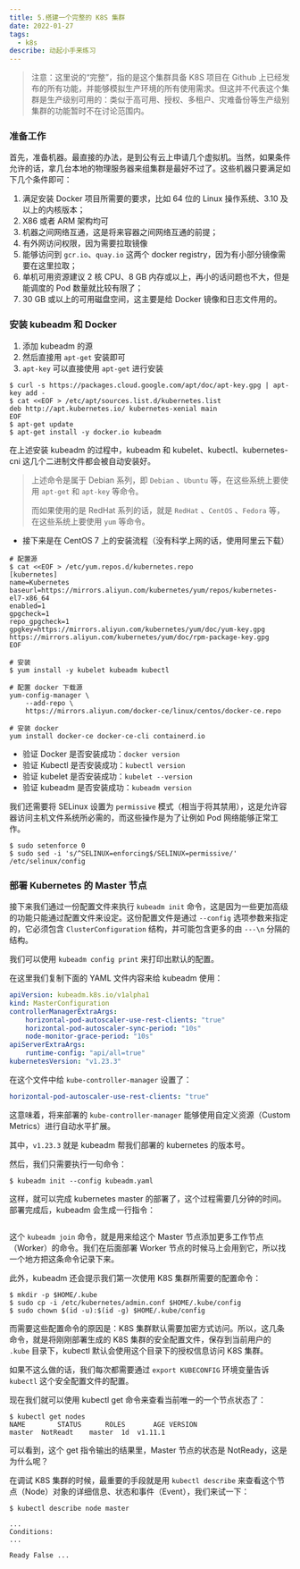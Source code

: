 ```yaml
---
title: 5.搭建一个完整的 K8S 集群
date: 2022-01-27
tags:
  - k8s
describe: 动起小手来练习
---
```


> 注意：这里说的“完整”，指的是这个集群具备 K8S 项目在 Github 上已经发布的所有功能，并能够模拟生产环境的所有使用需求。但这并不代表这个集群是生产级别可用的：类似于高可用、授权、多租户、灾难备份等生产级别集群的功能暂时不在讨论范围内。

### 准备工作

首先，准备机器。最直接的办法，是到公有云上申请几个虚拟机。当然，如果条件允许的话，拿几台本地的物理服务器来组集群是最好不过了。这些机器只要满足如下几个条件即可：

1. 满足安装 Docker 项目所需要的要求，比如 64 位的 Linux 操作系统、3.10 及以上的内核版本；
2. X86 或者 ARM 架构均可
3. 机器之间网络互通，这是将来容器之间网络互通的前提；
4. 有外网访问权限，因为需要拉取镜像
5. 能够访问到 `gcr.io`、`quay.io` 这两个 docker registry，因为有小部分镜像需要在这里拉取；
6. 单机可用资源建议 2 核 CPU、8 GB 内存或以上，再小的话问题也不大，但是能调度的 Pod 数量就比较有限了；
7. 30 GB 或以上的可用磁盘空间，这主要是给 Docker 镜像和日志文件用的。

### 安装 kubeadm 和 Docker

1. 添加 kubeadm 的源
2. 然后直接用 `apt-get`  安装即可
3. `apt-key` 可以直接使用 `apt-get` 进行安装

```shell
$ curl -s https://packages.cloud.google.com/apt/doc/apt-key.gpg | apt-key add -
$ cat <<EOF > /etc/apt/sources.list.d/kubernetes.list
deb http://apt.kubernetes.io/ kubernetes-xenial main
EOF
$ apt-get update
$ apt-get install -y docker.io kubeadm
```

在上述安装 kubeadm 的过程中，kubeadm 和 kubelet、kubectl、kubernetes-cni 这几个二进制文件都会被自动安装好。

> 上述命令是属于 Debian 系列，即 `Debian` 、`Ubuntu` 等，在这些系统上要使用 `apt-get` 和 `apt-key` 等命令。
>
> 而如果使用的是 RedHat 系列的话，就是 `RedHat` 、`CentOS` 、`Fedora` 等，在这些系统上要使用 `yum` 等命令。

- 接下来是在 CentOS 7 上的安装流程（没有科学上网的话，使用阿里云下载）

```shell
# 配置源
$ cat <<EOF > /etc/yum.repos.d/kubernetes.repo
[kubernetes]
name=Kubernetes
baseurl=https://mirrors.aliyun.com/kubernetes/yum/repos/kubernetes-el7-x86_64
enabled=1
gpgcheck=1
repo_gpgcheck=1
gpgkey=https://mirrors.aliyun.com/kubernetes/yum/doc/yum-key.gpg https://mirrors.aliyun.com/kubernetes/yum/doc/rpm-package-key.gpg
EOF

# 安装
$ yum install -y kubelet kubeadm kubectl

# 配置 docker 下载源
yum-config-manager \
    --add-repo \
    https://mirrors.aliyun.com/docker-ce/linux/centos/docker-ce.repo
    
# 安装 docker 
yum install docker-ce docker-ce-cli containerd.io
```

- 验证 Docker 是否安装成功：`docker version` 
- 验证 Kubectl 是否安装成功：`kubectl version`
- 验证 kubelet 是否安装成功：`kubelet --version`
- 验证 kubeadm 是否安装成功：`kubeadm version`

我们还需要将 SELinux 设置为 `permissive` 模式（相当于将其禁用），这是允许容器访问主机文件系统所必需的，而这些操作是为了让例如 Pod 网络能够正常工作。

```shell
$ sudo setenforce 0
$ sudo sed -i 's/^SELINUX=enforcing$/SELINUX=permissive/' /etc/selinux/config
```

### 部署 Kubernetes 的 Master 节点

接下来我们通过一份配置文件来执行 `kubeadm init` 命令，这是因为一些更加高级的功能只能通过配置文件来设定。这份配置文件是通过 `--config`  选项参数来指定的，它必须包含 `ClusterConfiguration` 结构，并可能包含更多的由 `---\n` 分隔的结构。

我们可以使用 `kubeadm config print` 来打印出默认的配置。

在这里我们复制下面的 YAML 文件内容来给 kubeadm 使用：

```YAML
apiVersion: kubeadm.k8s.io/v1alpha1
kind: MasterConfiguration
controllerManagerExtraArgs:
	horizontal-pod-autoscaler-use-rest-clients: "true"
	horizontal-pod-autoscaler-sync-period: "10s"
	node-monitor-grace-period: "10s"
apiServerExtraArgs:
	runtime-config: "api/all=true"
kubernetesVersion: "v1.23.3"
```

在这个文件中给 `kube-controller-manager` 设置了：

```YAML
horizontal-pod-autoscaler-use-rest-clients: "true"
```

这意味着，将来部署的 `kube-controller-manager` 能够使用自定义资源（Custom Metrics）进行自动水平扩展。

其中，`v1.23.3` 就是 kubeadm 帮我们部署的 kubernetes 的版本号。

然后，我们只需要执行一句命令：

```shell
$ kubeadm init --config kubeadm.yaml
```

这样，就可以完成 kubernetes master 的部署了，这个过程需要几分钟的时间。部署完成后，kubeadm 会生成一行指令：

```shell
```

这个 `kubeadm join` 命令，就是用来给这个 Master 节点添加更多工作节点（Worker）的命令。我们在后面部署 Worker 节点的时候马上会用到它，所以找一个地方把这条命令记录下来。

此外，kubeadm 还会提示我们第一次使用 K8S 集群所需要的配置命令：

```shell
$ mkdir -p $HOME/.kube
$ sudo cp -i /etc/kubernetes/admin.conf $HOME/.kube/config
$ sudo chown $(id -u):$(id -g) $HOME/.kube/config
```

而需要这些配置命令的原因是：K8S 集群默认需要加密方式访问。所以，这几条命令，就是将刚刚部署生成的 K8S 集群的安全配置文件，保存到当前用户的 `.kube` 目录下，kubectl 默认会使用这个目录下的授权信息访问 K8S 集群。

如果不这么做的话，我们每次都需要通过 `export KUBECONFIG` 环境变量告诉 `kubectl` 这个安全配置文件的配置。

现在我们就可以使用 kubectl get 命令来查看当前唯一的一个节点状态了：

```shell
$ kubectl get nodes
NAME		STATUS		ROLES		AGE	VERSION
master 	NotReadt	master	1d  v1.11.1
```

可以看到，这个 get 指令输出的结果里，Master 节点的状态是 NotReady，这是为什么呢？

在调试 K8S 集群的时候，最重要的手段就是用 `kubectl describe` 来查看这个节点（Node）对象的详细信息、状态和事件（Event），我们来试一下：

```shell
$ kubectl describe node master

...
Conditions:
...

Ready False ... 
```

